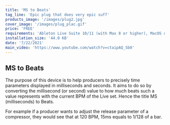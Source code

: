 ```yaml
---
title: 'MS to Beats'
tag_line: 'Epic plug that does very epic suff'
products_image: '/images/plug2.jpg'
cover_image: '/images/plug_plac.gif'
price: 'FREE'
requirements: 'Ableton Live Suite 10/11 (with Max 8 or higher), MacOS or Windows'
installation_size: '44.0 KB'
date: '7/22/2021'
main_video: 'https://www.youtube.com/watch?v=ctaipAQ_Sb0'
---
```


## MS to Beats

The purpose of this device is to help producers to precisely time parameters displayed in milliseconds and seconds. It aims to do so by converting the millisecond (or second) value to how much beats such a value represents with the current BPM of the Live set. Hence the title MS (milliseconds) to Beats.

For example if a producer wants to adjust the release parameter of a compressor, they would see that at 120 BPM, 15ms equals to 1/128 of a bar.
